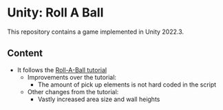 # Unity: Roll A Ball

This repository contains a game implemented in Unity 2022.3.


## Content

  * It follows the [Roll-A-Ball tutorial](https://learn.unity.com/tutorial/building-the-game?uv=2022.3)
    * Improvements over the tutorial:
      * The amount of pick up elements is not hard coded in the script
    * Other changes from the tutorial:
      * Vastly increased area size and wall heights
